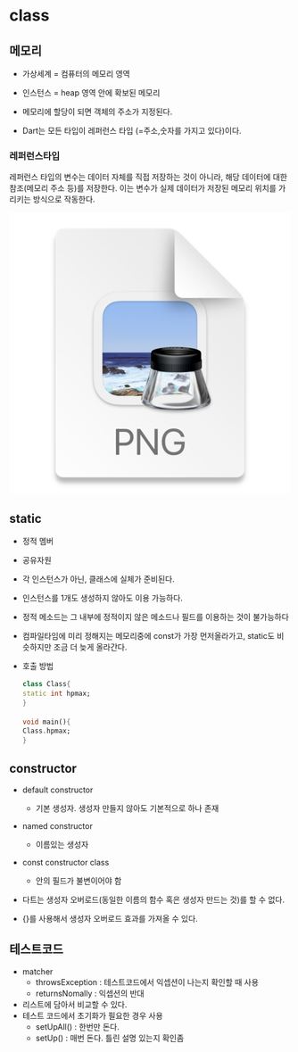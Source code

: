 # class

## 메모리

* 가상세계 = 컴퓨터의 메모리 영역

* 인스턴스 = heap 영역 안에 확보된 메모리

* 메모리에 할당이 되면 객체의 주소가 지정된다.
* Dart는 모든 타입이 레퍼런스 타입 (=주소,숫자를 가지고 있다)이다.

### 레퍼런스타입

레퍼런스 타입의 변수는 데이터 자체를 직접 저장하는 것이 아니라, 해당 데이터에 대한 참조(메모리 주소 등)를 저장한다. 이는 변수가 실제 데이터가 저장된 메모리 위치를 가리키는
방식으로 작동한다.

![img.png](image/img1.png)

## static

* 정적 멤버
* 공유자원
* 각 인스턴스가 아닌, 클래스에 실체가 준비된다.
* 인스턴스를 1개도 생성하지 않아도 이용 가능하다.
* 정적 메소드는 그 내부에 정적이지 않은 메소드나 필드를 이용하는 것이 불가능하다
* 컴파일타임에 미리 정해지는 메모리중에 const가 가장 먼저올라가고, static도 비슷하지만 조금 더 늦게 올라간다.
* 호출 방법

  ```dart
  class Class{
  static int hpmax;
  }

  void main(){
  Class.hpmax;
  }
  ```

## constructor

* default constructor
    * 기본 생성자. 생성자 만들지 않아도 기본적으로 하나 존재

* named constructor
    * 이름있는 생성자
* const constructor class
    * 안의 필드가 불변이어야 함
* 다트는 생성자 오버로드(동일한 이름의 함수 혹은 생성자 만드는 것)를 할 수 없다.
* {}를 사용해서 생성자 오버로드 효과를 가져올 수 있다.

## 테스트코드

* matcher
    * throwsException : 테스트코드에서 익셉션이 나는지 확인할 때 사용
    * returnsNomally : 익셉션의 반대
* 리스트에 담아서 비교할 수 있다.
* 테스트 코드에서 초기화가 필요한 경우 사용
    * setUpAll() : 한번만 돈다.
    * setUp() : 매번 돈다.
      틀린 설명 있는지 확인좀
